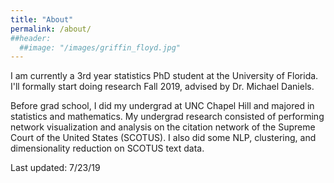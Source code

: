 ```yaml
---
title: "About"
permalink: /about/
##header:
  ##image: "/images/griffin_floyd.jpg"
---
```


I am currently a 3rd year statistics PhD student at the University of Florida. I'll formally start doing research Fall 2019, advised by Dr. Michael Daniels.

Before grad school, I did my undergrad at UNC Chapel Hill and majored in statistics and mathematics. My undergrad research consisted of performing network visualization and analysis on the citation network of the Supreme Court of the United States (SCOTUS). I also did some NLP, clustering, and dimensionality reduction on SCOTUS text data.

Last updated: 7/23/19
